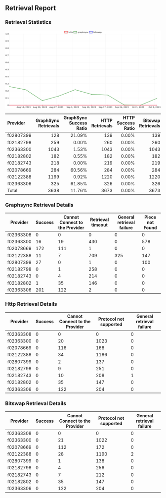 ## Retrieval Report
### Retrieval Statistics
<img src="https://raw.githubusercontent.com/data-preservation-programs/filplus-checker-assets/main/filecoin-project/filecoin-plus-large-datasets/issues/1198/1697080794380.png"/>

| Provider  | GraphSync Retrievals | GraphSync Success Ratio | HTTP Retrievals | HTTP Success Ratio | Bitswap Retrievals | Bitswap Success Ratio |
| :-------- | -------------------: | ----------------------: | --------------: | -----------------: | -----------------: | --------------------: |
| f02807399 |                  128 |                  21.09% |             139 |              0.00% |                139 |                 0.00% |
| f02182798 |                  259 |                   0.00% |             260 |              0.00% |                260 |                 0.00% |
| f02363300 |                 1043 |                   1.53% |            1043 |              0.00% |               1043 |                 0.00% |
| f02182802 |                  182 |                   0.55% |             182 |              0.00% |                182 |                 0.00% |
| f02182743 |                  218 |                   0.00% |             219 |              0.00% |                219 |                 0.00% |
| f02078669 |                  284 |                  60.56% |             284 |              0.00% |                284 |                 0.00% |
| f02122388 |                 1199 |                   0.92% |            1220 |              0.00% |               1220 |                 0.00% |
| f02363306 |                  325 |                  61.85% |             326 |              0.00% |                326 |                 0.00% |
| Total     |                 3638 |                  11.76% |            3673 |              0.00% |               3673 |                 0.00% |

### Graphsync Retrieval Details
| Provider  | Success | Cannot Connect to the Provider | Retrieval timeout | General retrieval failure | Piece not Found |
| --------- | ------- | ------------------------------ | ----------------- | ------------------------- | --------------- |
| f02363308 | 0       | 0                              | 0                 | 0                         | 0               |
| f02363300 | 16      | 19                             | 430               | 0                         | 578             |
| f02078669 | 172     | 111                            | 1                 | 0                         | 0               |
| f02122388 | 11      | 7                              | 709               | 325                       | 147             |
| f02807399 | 27      | 0                              | 1                 | 0                         | 100             |
| f02182798 | 0       | 1                              | 258               | 0                         | 0               |
| f02182743 | 0       | 4                              | 214               | 0                         | 0               |
| f02182802 | 1       | 35                             | 146               | 0                         | 0               |
| f02363306 | 201     | 122                            | 2                 | 0                         | 0               |

### Http Retrieval Details
| Provider  | Success | Cannot Connect to the Provider | Protocol not supported | General retrieval failure |
| --------- | ------- | ------------------------------ | ---------------------- | ------------------------- |
| f02363308 | 0       | 0                              | 0                      | 0                         |
| f02363300 | 0       | 20                             | 1023                   | 0                         |
| f02078669 | 0       | 116                            | 168                    | 0                         |
| f02122388 | 0       | 34                             | 1186                   | 0                         |
| f02807399 | 0       | 2                              | 137                    | 0                         |
| f02182798 | 0       | 9                              | 251                    | 0                         |
| f02182743 | 0       | 10                             | 208                    | 1                         |
| f02182802 | 0       | 35                             | 147                    | 0                         |
| f02363306 | 0       | 122                            | 204                    | 0                         |

### Bitswap Retrieval Details
| Provider  | Success | Cannot Connect to the Provider | Protocol not supported | General retrieval failure |
| --------- | ------- | ------------------------------ | ---------------------- | ------------------------- |
| f02363308 | 0       | 0                              | 0                      | 0                         |
| f02363300 | 0       | 21                             | 1022                   | 0                         |
| f02078669 | 0       | 112                            | 172                    | 0                         |
| f02122388 | 0       | 28                             | 1190                   | 2                         |
| f02807399 | 0       | 1                              | 138                    | 0                         |
| f02182798 | 0       | 4                              | 256                    | 0                         |
| f02182743 | 0       | 7                              | 212                    | 0                         |
| f02182802 | 0       | 35                             | 147                    | 0                         |
| f02363306 | 0       | 122                            | 204                    | 0                         |
